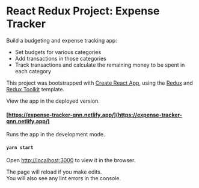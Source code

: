 # React Redux Project: Expense Tracker

Build a budgeting and expense tracking app:
- Set budgets for various categories
- Add transactions in those categories
- Track transactions and calculate the remaining money to be spent in each category

This project was bootstrapped with [Create React App](https://github.com/facebook/create-react-app), using the [Redux](https://redux.js.org/) and [Redux Toolkit](https://redux-toolkit.js.org/) template.

View the app in the deployed version.
#### [https://expense-tracker-qnn.netlify.app/](https://expense-tracker-qnn.netlify.app/)

Runs the app in the development mode.<br />
#### `yarn start`
Open [http://localhost:3000](http://localhost:3000) to view it in the browser.

The page will reload if you make edits.<br />
You will also see any lint errors in the console.
